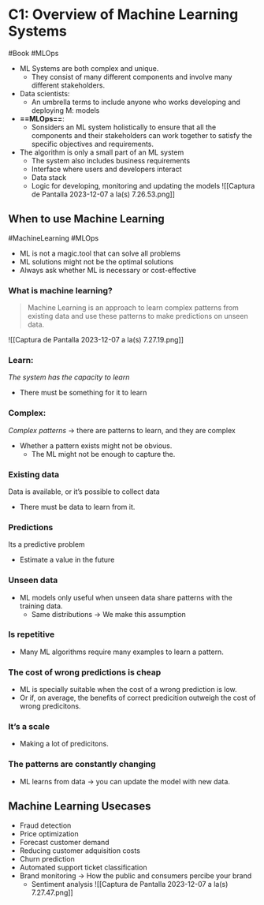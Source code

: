 # C1: Overview of Machine Learning Systems
#Book #MLOps 

- ML Systems are both complex and unique.
	- They consist of many different  components and involve many different stakeholders. 
- Data scientists:
	- An umbrella terms to include anyone who works developing and deploying M: models
- **==MLOps==**:
	- Sonsiders an ML system holistically to ensure that all the components and their stakeholders can work together to satisfy the specific objectives and requirements.
- The algorithm is only a small part of an ML system
	- The system also includes business requirements
	- Interface where users and developers interact
	- Data stack
	- Logic for developing, monitoring and updating the models
![[Captura de Pantalla 2023-12-07 a la(s) 7.26.53.png]]
## When to use Machine Learning
#MachineLearning #MLOps 
- ML is not a magic.tool that can solve all problems
- ML solutions might not be the optimal solutions
- Always ask whether ML is necessary or cost-effective
### What is machine learning?
> Machine Learning is an approach to learn complex patterns from existing data and use these patterns to make predictions on unseen data.

![[Captura de Pantalla 2023-12-07 a la(s) 7.27.19.png]]
### Learn: 
*The system has the capacity to learn*
- There must be something for it to learn
### Complex:
*Complex patterns* → there are patterns to learn, and they are complex 
- Whether a pattern exists might not be obvious.
	- The ML might not be enough to capture the.
### Existing data
Data is available, or it’s possible to collect data
- There must be data to learn from it.
### Predictions
Its a predictive problem
- Estimate a value in the future
### Unseen data
- ML models only useful when unseen data share patterns with the training data.
	- Same distributions → We make this assumption
### Is repetitive
- Many ML algorithms require many examples to learn a pattern.
### The cost of wrong predictions is cheap
- ML is specially suitable when the cost of a wrong prediction is low.
- Or if, on average, the benefits of correct predicition outweigh the cost of wrong predicitons.
### It’s a scale
- Making a lot of predicitons.

### The patterns are constantly changing
- ML learns from data → you can update the model with new data.

## Machine Learning Usecases

- Fraud detection
- Price optimization
- Forecast customer demand
- Reducing customer adquisition costs
- Churn prediction
- Automated support ticket classification
- Brand monitoring → How the public and consumers percibe your brand
	- Sentiment analysis
![[Captura de Pantalla 2023-12-07 a la(s) 7.27.47.png]]
